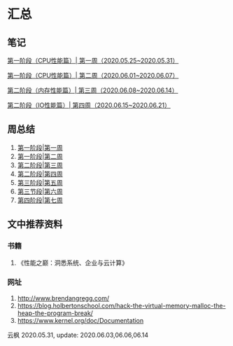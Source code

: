 # 汇总

## 笔记

[第一阶段（CPU性能篇）| 第一周（2020.05.25~2020.05.31）](phase_week_note/first_phase_first_week_cpu.md)

[第一阶段（CPU性能篇）| 第二周（2020.06.01~2020.06.07）](phase_week_note/first_phase_sec_week_cpu.md)

[第二阶段（内存性能篇）| 第三周（2020.06.08~2020.06.14）](phase_week_note/sec_phase_first_week_mem.md)

[第二阶段（IO性能篇）| 第四周（2020.06.15~2020.06.21）](phase_week_note/sec_phase_sec_week_io.md)

## 周总结

1. [第一阶段|第一周](week_summary/1week_summary.md)
2. [第一阶段|第二周](week_summary/2week_summary.md)
3. [第二阶段|第三周](week_summary/3week_summary.md)
4. [第二阶段|第四周](week_summary/4week_summary.md)
5. [第三阶段|第五周](week_summary/5week_summary.md)
6. [第三节段|第六周](week_summary/6week_summary.md)
7. [第四阶段|第七周](week_summary/7week_summary.md)

## 文中推荐资料

### 书籍

1. 《性能之巅：洞悉系统、企业与云计算》

### 网址

1. http://www.brendangregg.com/
2. https://blog.holbertonschool.com/hack-the-virtual-memory-malloc-the-heap-the-program-break/
3. https://www.kernel.org/doc/Documentation

云枫 2020.05.31, update: 2020.06.03,06.06,06.14